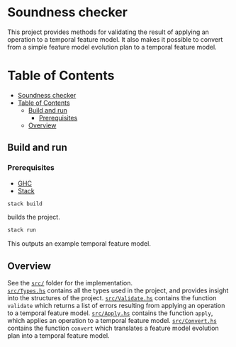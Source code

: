 # Soundness checker

This project provides methods for validating the result of applying an operation to a temporal feature model. It also makes it possible to convert from a simple feature model evolution plan to a temporal feature model.

Table of Contents
=================

   * [Soundness checker](#soundness-checker)
   * [Table of Contents](#table-of-contents)
      * [Build and run](#build-and-run)
         * [Prerequisites](#prerequisites)
      * [Overview](#overview)

## Build and run
### Prerequisites

- [GHC](https://www.haskell.org/platform/mac.html)
- [Stack](https://docs.haskellstack.org/en/stable/README/)


```sh
stack build
```
builds the project.

```sh
stack run
```
This outputs an example temporal feature model.

## Overview
See the [`src/`](https://github.com/idamotz/Master/tree/master/soundness-checker/src) folder for the implementation.  
[`src/Types.hs`](https://github.com/idamotz/Master/blob/master/soundness-checker/src/Types.hs) contains all the types used in the project, and provides insight into the structures of the project. [`src/Validate.hs`](https://github.com/idamotz/Master/blob/master/soundness-checker/src/Validate.hs) contains the function `validate` which returns a list of errors resulting from applying an operation to a temporal feature model. [`src/Apply.hs`](https://github.com/idamotz/Master/blob/master/soundness-checker/src/Apply.hs) contains the function `apply`, which applies an operation to a temporal feature model. [`src/Convert.hs`](https://github.com/idamotz/Master/blob/master/soundness-checker/src/Convert.hs) contains the function `convert` which translates a feature model evolution plan into a temporal feature model.
